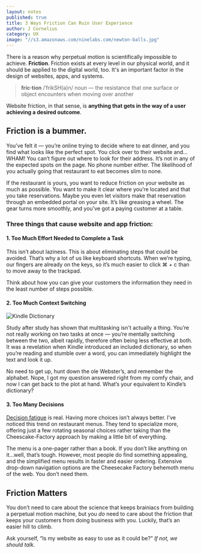 ```yaml
---
layout: notes
published: true
title: 3 Ways Friction Can Ruin User Experience
author: J Cornelius
category: UX
image: "//s3.amazonaws.com/ninelabs.com/newton-balls.jpg"
---
```





There is a reason why perpetual motion is scientifically impossible to achieve. **Friction**. Friction exists at every level in our physical world, and it should be applied to the digital world, too. It's an important factor in the design of websites, apps, and systems.

> **fric·tion** /ˈfrikSH(ə)n/ noun &mdash; the resistance that one surface or object encounters when moving over another

Website friction, in that sense, is **anything that gets in the way of a user achieving a desired outcome**.

## Friction is a bummer.

You&rsquo;ve felt it &mdash; you&rsquo;re online trying to decide where to eat dinner, and you find what looks like the perfect spot. You click over to their website and&hellip; WHAM! You can&rsquo;t figure out where to look for their address. It&rsquo;s not in any of the expected spots on the page. No phone number either. The likelihood of you actually going that restaurant to eat becomes slim to none.

If the restaurant is yours, you want to reduce friction on your website as much as possible. You want to make it clear where you&rsquo;re located and that you take reservations. Maybe you even let visitors make that reservation through an embedded portal on your site. It&rsquo;s like greasing a wheel. The gear turns more smoothly, and you&rsquo;ve got a paying customer at a table.

### Three things that cause website and app friction:

#### 1. Too Much Effort Needed to Complete a Task
This isn&rsquo;t about laziness. This is about eliminating steps that could be avoided. That&rsquo;s why a lot of us like keyboard shortcuts. When we&rsquo;re typing, our fingers are already on the keys, so it&rsquo;s much easier to click ⌘ + c than to move away to the trackpad.

Think about how you can give your customers the information they need in the least number of steps possible.

#### 2. Too Much Context Switching

![Kindle Dictionary](//s3.amazonaws.com/ninelabs.com/kindle-dictionary.jpg)

Study after study has shown that multitasking isn't actually a thing. You&rsquo;re not really working on two tasks at once &mdash; you&rsquo;re mentally switching between the two, albeit rapidly, therefore often being less effective at both. It was a revelation when Kindle introduced an included dictionary, so when you&rsquo;re reading and stumble over a word, you can immediately highlight the text and look it up.

No need to get up, hunt down the ole Webster&rsquo;s, and remember the alphabet. Nope, I got my question answered right from my comfy chair, and now I can get back to the plot at hand. What&rsquo;s your equivalent to Kindle&rsquo;s dictionary?

#### 3. Too Many Decisions
[Decision fatigue](http://en.wikipedia.org/wiki/Decision_fatigue) is real. Having more choices isn&rsquo;t always better. I&rsquo;ve noticed this trend on restaurant menus. They tend to specialize more, offering just a few rotating seasonal choices rather taking than the Cheescake-Factory approach by making a little bit of everything.

The menu is a one-pager rather than a book. If you don&rsquo;t like anything on it...well, that&rsquo;s tough. However, most people do find something appealing, and the simplified menu results in faster and easier ordering. Extensive drop-down navigation options are the Cheesecake Factory behemoth menu of the web. You don&rsquo;t need them.

## Friction Matters 
You don&rsquo;t need to care about the science that keeps brainiacs from building a perpetual motion machine, but you *do* need to care about the friction that keeps your customers from doing business with you. Luckily, that&rsquo;s an easier hill to climb.

Ask yourself, &ldquo;Is my website as easy to use as it could be?&rdquo; _If not, we should talk._
